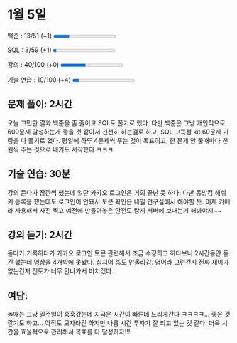 1월 5일
=
백준 : 13/51 (+1) 
<progress value="13" max="51"></progress>

SQL : 3/59 (+1) 
<progress value="3" max="59"></progress>

강의 : 40/100 (+0)
<progress value="40" max="100"></progress>

기술 연습 : 10/100 (+4)
<progress value="10" max="100"></progress>



## 문제 풀이: 2시간 
오늘 고민한 결과 백준을 좀 줄이고 SQL도 풀기로 했다. 다만 백준은 그냥 개인적으로 600문제 달성하는게 좋을 것 같아서 천천히 하는걸로 하고, SQL 고득점 kit 60문제 가량을 다 풀기로 했다. 평일에 하루 4문제씩 푸는 것이 목표이고, 한 문제 안 풀때마다 천원씩 주는 것으로 내기도 시작했다 ㅋㅋㅋ

## 기술 연습: 30분
강의 듣다가 잠깐씩 했는데 일단 카카오 로그인은 거의 끝난 듯 하다. 다만 동방컴 해쉬키 등록을 했는데도 로그인이 안돼서 토큰 확인은 내일 연구실에서 해야할 듯. 이제 카메라 사용해서 사진 찍고 예전에 만들어놓은 안전모 탐지 서버에 보내는거 해봐야지~~

## 강의 듣기: 2시간
듣다가 기록하다가 카카오 로그인 토큰 관련해서 조금 수정하고 하다보니 2시간동안 듣긴 했는데 영상을 4개밖에 못봤다. 심지어 %도 안올라감. 영어라 그런건지 진짜 재미가 없는건지 진도가 너무 안나가서 미치겠다...

## 여담:
놀때는 그냥 일주일이 훅훅갔는데 지금은 시간이 빠른데 느리게간다 ㅋㅋㅋㅋ... 좋은 것 같기도 하고... 아직도 모자라긴 하지만 나름 시간 투자가 잘 되고 있는 것 같다. 더욱 시간을 효율적으로 관리해서 목표를 다 달성하자!!!